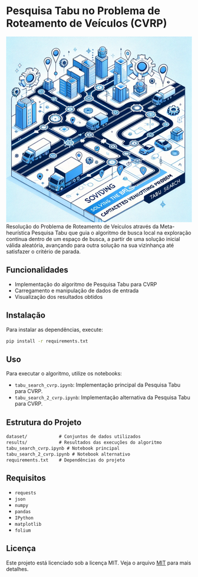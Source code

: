 # Pesquisa Tabu no Problema de Roteamento de Veículos (CVRP)
![Tabu Search](imagem.png)
Resolução do Problema de Roteamento de Veículos através da Meta-heurística Pesquisa Tabu que guia o algoritmo de busca local na exploração contínua dentro de um espaço de busca, a partir de uma solução inicial válida aleatória, avançando para outra solução na sua vizinhança até satisfazer o critério de parada.

## Funcionalidades
- Implementação do algoritmo de Pesquisa Tabu para CVRP
- Carregamento e manipulação de dados de entrada
- Visualização dos resultados obtidos

## Instalação
Para instalar as dependências, execute:
```bash
pip install -r requirements.txt
```

## Uso
Para executar o algoritmo, utilize os notebooks:
- `tabu_search_cvrp.ipynb`: Implementação principal da Pesquisa Tabu para CVRP.
- `tabu_search_2_cvrp.ipynb`: Implementação alternativa da Pesquisa Tabu para CVRP.

## Estrutura do Projeto
```
dataset/            # Conjuntos de dados utilizados
results/            # Resultados das execuções do algoritmo
tabu_search_cvrp.ipynb # Notebook principal
tabu_search_2_cvrp.ipynb # Notebook alternativo
requirements.txt    # Dependências do projeto
```

## Requisitos
- `requests`
- `json`
- `numpy`
- `pandas`
- `IPython`
- `matplotlib`
- `folium`

## Licença
Este projeto está licenciado sob a licença MIT. Veja o arquivo [MIT](https://choosealicense.com/licenses/mit/) para mais detalhes.
